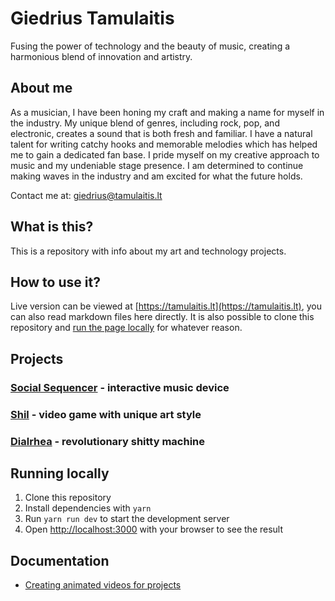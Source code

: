 # Giedrius Tamulaitis

Fusing the power of technology and the beauty of music, creating a harmonious blend of innovation and artistry.


## About me

As a musician, I have been honing my craft and making a name for myself in the industry. My unique blend of genres, including rock, pop, and electronic, creates a sound that is both fresh and familiar. I have a natural talent for writing catchy hooks and memorable melodies which has helped me to gain a dedicated fan base. I pride myself on my creative approach to music and my undeniable stage presence. I am determined to continue making waves in the industry and am excited for what the future holds.

Contact me at: [giedrius@tamulaitis.lt](mailto:giedrius@tamulaitis.lt)


## What is this?

This is a repository with info about my art and technology projects.


## How to use it?

Live version can be viewed at [https://tamulaitis.lt](https://tamulaitis.lt), you can also read markdown files here directly. It is also possible to clone this repository and [run the page locally](#running-locally) for whatever reason.


## Projects

### [Social Sequencer](src/projects/social-sequencer/README.md) - interactive music device
### [Shil](src/projects/shil/README.md) - video game with unique art style
### [Dialrhea](src/projects/dialrhea/README.md) - revolutionary shitty machine


## Running locally

1. Clone this repository
2. Install dependencies with `yarn`
3. Run `yarn run dev` to start the development server
4. Open [http://localhost:3000](http://localhost:3000) with your browser to see the result

## Documentation
- [Creating animated videos for projects](docs/creating-videos.md)
